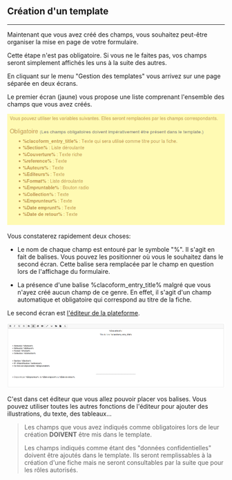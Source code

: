 ## Création d'un template

---

Maintenant que vous avez créé des champs, vous souhaitez peut-être organiser la mise en page de votre formulaire.

Cette étape n'est pas obligatoire. Si vous ne le faites pas, vos champs seront simplement affichés les uns à la suite des autres.

En cliquant sur le menu "Gestion des templates" vous arrivez sur une page séparée en deux écrans.

Le premier écran \(jaune\) vous propose une liste comprenant l'ensemble des champs que vous avez créés.

![](images/clacoform-fig21.png)

Vous constaterez rapidement deux choses:

* Le nom de chaque champ est entouré par le symbole "%". Il s'agit en fait de balises. Vous pouvez les positionner où vous le souhaitez dans le second écran. Cette balise sera remplacée par le champ en question lors de l'affichage du formulaire.

* La présence d'une balise %clacoform\_entry\_title% malgré que vous n'ayez créé aucun champ de ce genre. En effet, il s'agit d'un champ automatique et obligatoire qui correspond au titre de la fiche.

Le second écran est [l'éditeur de la plateforme](/fr/resources/clacoForm/text-editor.md).

![](images/clacoform-fig22.png)

C'est dans cet éditeur que vous allez pouvoir placer vos balises. Vous pouvez utiliser toutes les autres fonctions de l'éditeur pour ajouter des illustrations, du texte, des tableaux...

> Les champs que vous avez indiqués comme obligatoires lors de leur création **DOIVENT** être mis dans le template.
>
> Les champs indiqués comme étant des "données confidentielles" doivent être ajoutés dans le template. Ils seront remplissables à la création d'une fiche mais ne seront consultables par la suite que pour les rôles autorisés.



